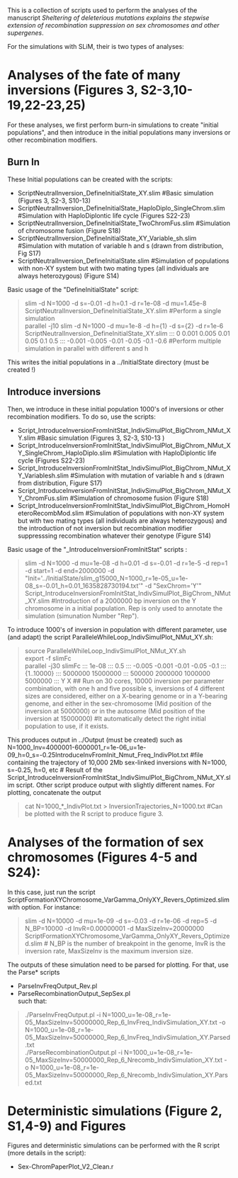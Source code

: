 This is a collection of scripts used to perform the analyses of the manuscript *Sheltering of deleterious mutations explains the stepwise extension of recombination suppression on sex chromosomes and other supergenes*.

For the simulations with SLiM, their is two types of analyses:

# Analyses of the fate of many inversions (Figures 3, S2-3,10-19,22-23,25) 
For these analyses, we first perform burn-in simulations to create "initial populations", and then introduce in the initial populations many inversions or other recombination modifiers.
## Burn In
These Initial populations can be created with the scripts:
 - ScriptNeutralInversion_DefineInitialState_XY.slim #Basic simulation (Figures 3, S2-3, S10-13)
 - ScriptNeutralInversion_DefineInitialState_HaploDiplo_SingleChrom.slim #Simulation with HaploDiplontic life cycle (Figures S22-23)
 - ScriptNeutralInversion_DefineInitialState_TwoChromFus.slim #Simulation of chromosome fusion (Figure S18)
 - ScriptNeutralInversion_DefineInitialState_XY_Variable_sh.slim #Simulation with mutation of variable h and s (drawn from distribution, Fig S17)
 - ScriptNeutralInversion_DefineInitialState.slim #Simulation of populations with non-XY system but with two mating types (all individuals are always heterozygous) (Figure S14)

Basic usage of the "DefineInitialState" script:
>slim -d N=1000 -d s=-0.01 -d h=0.1 -d r=1e-08 -d mu=1.45e-8 ScriptNeutralInversion_DefineInitialState_XY.slim #Perform a single simulation  
parallel -j10 slim -d N=1000 -d mu=1e-8 -d h={1} -d s={2} -d r=1e-6 ScriptNeutralInversion_DefineInitialState_XY.slim ::: 0 0.001 0.005 0.01 0.05 0.1 0.5 ::: -0.001 -0.005 -0.01 -0.05 -0.1 -0.6 #Perform multiple simulation in parallel with different s and h

This writes the initial populations in a ../InitialState directory (must be created !)

## Introduce inversions
Then, we introduce in these initial population 1000's of inversions or other recombination modifiers. To do so, use the scripts:
 - Script_IntroduceInversionFromInitStat_IndivSimulPlot_BigChrom_NMut_XY.slim #Basic simulation (Figures 3, S2-3, S10-13 )
 - Script_IntroduceInversionFromInitStat_IndivSimulPlot_BigChrom_NMut_XY_SingleChrom_HaploDiplo.slim #Simulation with HaploDiplontic life cycle (Figures S22-23)
 - Script_IntroduceInversionFromInitStat_IndivSimulPlot_BigChrom_NMut_XY_Variablesh.slim #Simulation with mutation of variable h and s (drawn from distribution, Figure S17)
 - Script_IntroduceInversionFromInitStat_IndivSimulPlot_BigChrom_NMut_XY_ChromFus.slim #Simulation of chromosome fusion (Figure S18)
 - Script_IntroduceInversionFromInitStat_IndivSimulPlot_BigChrom_HomoHeteroRecombMod.slim #Simulation of populations with non-XY system but with two mating types (all individuals are always heterozygous) and the introduction of not inversion but recombination modifier suppresssing recombination whatever their genotype (Figure S14)

Basic usage of the "_IntroduceInversionFromInitStat" scripts :
 > slim -d N=1000 -d mu=1e-08 -d h=0.01 -d s=-0.01 -d r=1e-5 -d rep=1 -d start=1 -d end=2000000 -d "Init='../InitialState/slim_g15000_N=1000_r=1e-05_u=1e-08_s=-0.01_h=0.01_1635828730194.txt'" -d "SexChrom='Y'" Script_IntroduceInversionFromInitStat_IndivSimulPlot_BigChrom_NMut_XY.slim #Introduction of a 2000000 bp inversion on the Y chromosome in a initial population. Rep is only used to annotate the simulation (simunation Number "Rep").  

To introduce 1000's of inversion in population with different parameter, use (and adapt) the script ParalleleWhileLoop_IndivSimulPlot_NMut_XY.sh:
 > source ParalleleWhileLoop_IndivSimulPlot_NMut_XY.sh  
  export -f slimFc  
  parallel -j30 slimFc ::: 1e-08 ::: 0.5 ::: -0.005 -0.001 -0.01 -0.05 -0.1 ::: {1..10000} ::: 5000000 15000000 ::: 500000 2000000 1000000 5000000 ::: Y X ## Run on 30 cores, 10000 inversion per parameter combination, with one h and five possible s, inversions of 4 different sizes are considered, either on a X-bearing genome or in a Y-bearing genome, and either in the sex-chromosome (Mid position of the inversion at 5000000) or in the autosome (Mid position of the inversion at 15000000) #It automatically detect the right initial population to use, if it exists.  

This produces output in ../Output (must be created) such as N=1000_Inv=4000001-6000001_r=1e-06_u=1e-09_h=0_s=-0.25IntroduceInvFromInit_Nmut_Freq_IndivPlot.txt #file containing the trajectory of 10,000 2Mb sex-linked inversions with N=1000, s=-0.25, h=0, etc # Result of the Script_IntroduceInversionFromInitStat_IndivSimulPlot_BigChrom_NMut_XY.slim script. Other script produce output with slightly different names.
For plotting, concatenate the output
 > cat N=1000_*_IndivPlot.txt > InversionTrajectories_N=1000.txt #Can be plotted with the R script to produce figure 3.
	
# Analyses of the formation of sex chromosomes (Figures 4-5 and S24):
In this case, just run the script ScriptFormationXYChromosome_VarGamma_OnlyXY_Revers_Optimized.slim with option. For instance:

 > slim -d N=10000 -d mu=1e-09 -d s=-0.03 -d r=1e-06 -d rep=5 -d N_BP=10000 -d InvR=0.00000001 -d MaxSizeInv=20000000 ScriptFormationXYChromosome_VarGamma_OnlyXY_Revers_Optimized.slim # N_BP is the number of breakpoint in the genome, InvR is the inversion rate, MaxSizeInv is the maximum inversion size.

The outputs of these simulation need to be parsed for plotting. For that, use the Parse* scripts 
 - ParseInvFreqOutput_Rev.pl
 - ParseRecombinationOutput_SepSex.pl  
such that:
 > ./ParseInvFreqOutput.pl -i N=1000_u=1e-08_r=1e-05_MaxSizeInv=50000000_Rep_6_InvFreq_IndivSimulation_XY.txt -o N=1000_u=1e-08_r=1e-05_MaxSizeInv=50000000_Rep_6_InvFreq_IndivSimulation_XY.Parsed.txt  
./ParseRecombinationOutput.pl -i N=1000_u=1e-08_r=1e-05_MaxSizeInv=50000000_Rep_6_Nrecomb_IndivSimulation_XY.txt -o N=1000_u=1e-08_r=1e-05_MaxSizeInv=50000000_Rep_6_Nrecomb_IndivSimulation_XY.Parsed.txt

# Deterministic simulations (Figure 2, S1,4-9) and Figures
Figures and deterministic simulations can be performed with the R script (more details in the script):
 - Sex-ChromPaperPlot_V2_Clean.r
